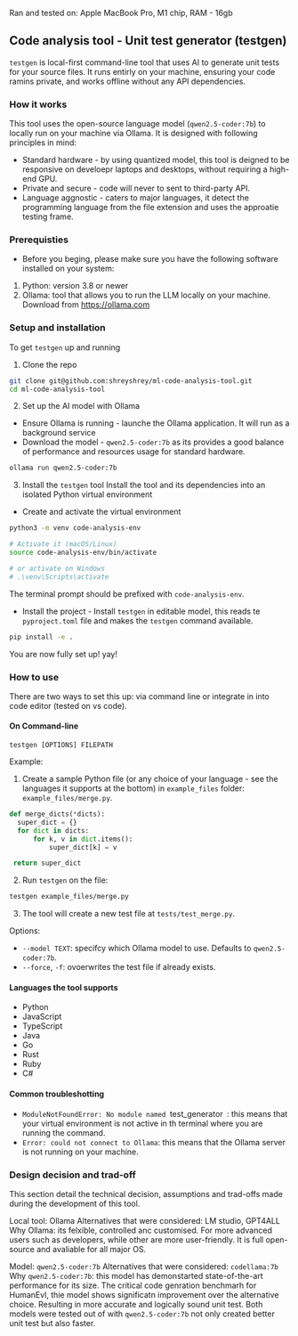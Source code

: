 Ran and tested on: Apple MacBook Pro, M1 chip, RAM - 16gb


## Code analysis tool - Unit test generator (testgen)

`testgen` is  local-first command-line tool that uses AI to generate unit tests for your source files. It runs entirly on your machine, ensuring your code ramins private, and works offline without any API dependencies.


### How it works
This tool uses the open-source language model (`qwen2.5-coder:7b`) to locally run on your machine via Ollama. It is designed with following principles in mind:
- Standard hardware - by using quantized model, this tool is deigned to be responsive on develoepr laptops and desktops, without requiring a high-end GPU.
- Private and secure - code will never to sent to third-party API.
- Language aggnostic - caters to major languages, it detect the programming language from the file extension and uses the approatie testing frame.


### Prerequisties
- Before you beging, please make sure you have the following software installed on your system:
1. Python: version 3.8 or newer
2. Ollama: tool that allows you to run the LLM locally on your machine. Download from https://ollama.com

### Setup and installation

To get `testgen` up and running

1. Clone the repo

```sh
git clone git@github.com:shreyshrey/ml-code-analysis-tool.git
cd ml-code-analysis-tool
```

2. Set up the AI model with Ollama
- Ensure Ollama is running - launche the Ollama application. It will run as a background service
- Download the model - `qwen2.5-coder:7b` as its provides a good balance of performance and resources usage for standard hardware.
```sh
ollama run qwen2.5-coder:7b
```

3. Install the `testgen` tool
Install the tool and its dependencies into an isolated Python virtual environment
- Create and activate the virtual environment
```sh
python3 -m venv code-analysis-env

# Activate it (macOS/Linux)
source code-analysis-env/bin/activate

# or activate on Windows
# .\venv\Scripts\activate
```
The terminal prompt should be prefixed with `code-analysis-env`.

- Install the project - Install `testgen` in editable model, this reads te `pyproject.toml` file and makes the `testgen` command available.
```sh
pip install -e .
```

You are now fully set up! yay!

### How to use

There are two ways to set this up: via command line or integrate in into code editor (tested on vs code).

#### On Command-line 

`testgen [OPTIONS] FILEPATH`

Example:
1. Create a sample Python file (or any choice of your language - see the languages it supports at the bottom) in `example_files` folder: `example_files/merge.py`.

```python
def merge_dicts(*dicts):
  super_dict = {}
  for dict in dicts:
      for k, v in dict.items():
          super_dict[k] = v

 return super_dict
```

2. Run `testgen` on the file:

```sh
testgen example_files/merge.py
```

3. The tool will create a new test file at `tests/test_merge.py`.

Options:

- `--model TEXT`: specifcy which Ollama model to use. Defaults to `qwen2.5-coder:7b`.
- `--force`, `-f`: ovoerwrites the test file if already exists.


#### Languages the tool supports
- Python
- JavaScript
- TypeScript
- Java
- Go
- Rust
- Ruby
- C#


#### Common troubleshotting
- `ModuleNotFoundError: No module named `test_generator` `: this means that your virtual environment is not active in th terminal where you are running the command. 
- `Error: could not connect to Ollama`: this means that the Ollama server is not running on your machine.

### Design decision and trad-off

This section detail the technical decision, assumptions and trad-offs made during the development of this tool.

Local tool: Ollama
Alternatives that were considered: LM studio, GPT4ALL
Why Ollama: its felxible, controlled anc customised. For more advanced users such as developers, while other are more user-friendly. It is full open-source and avaliable for all major OS.

Model: `qwen2.5-coder:7b`
Alternatives that were considered: `codellama:7b`
Why `qwen2.5-coder:7b`: this model has demonstarted state-of-the-art performance for its size. The critical code genration benchmarh for HumanEvl, thie model shows significatn improvement over the alternative choice. Resulting in more accurate and logically sound unit test. Both models were tested out of with `qwen2.5-coder:7b` not only created better unit test but also faster.